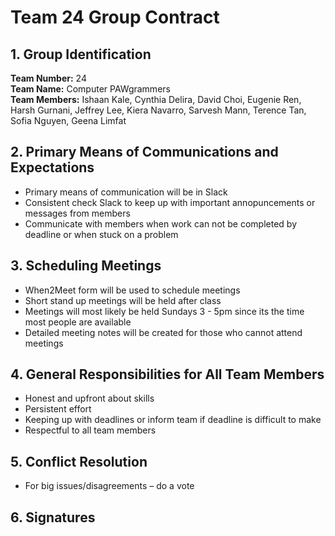 # Team 24 Group Contract

## 1. Group Identification

**Team Number:** 24
<br>
**Team Name:** Computer PAWgrammers
<br>
**Team Members:**
Ishaan Kale,
Cynthia Delira,
David Choi,
Eugenie Ren,
Harsh Gurnani,
Jeffrey Lee,
Kiera Navarro,
Sarvesh Mann,
Terence Tan,
Sofia Nguyen,
Geena Limfat

## 2. Primary Means of Communications and Expectations

- Primary means of communication will be in Slack
- Consistent check Slack to keep up with important annopuncements or messages from members
- Communicate with members when work can not be completed by deadline or when stuck on a problem

## 3. Scheduling Meetings

- When2Meet form will be used to schedule meetings
- Short stand up meetings will be held after class
- Meetings will most likely be held Sundays 3 - 5pm since its the time most people are available
- Detailed meeting notes will be created for those who cannot attend meetings

## 4. General Responsibilities for All Team Members

- Honest and upfront about skills
- Persistent effort
- Keeping up with deadlines or inform team if deadline is difficult to make
- Respectful to all team members

## 5. Conflict Resolution

- For big issues/disagreements – do a vote

## 6. Signatures
